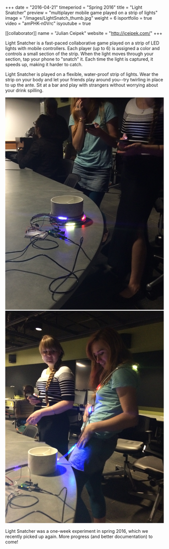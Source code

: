 +++
date = "2016-04-21"
timeperiod = "Spring 2016"
title = "Light Snatcher"
preview = "multiplayer mobile game played on a strip of lights"
image = "/images/LightSnatch_thumb.jpg"
weight = 6
isportfolio = true
video = "amPHK-n0Vrc"
isyoutube = true

[[collaborator]]
name = "Julian Ceipek"
website = "http://jceipek.com/"
+++

Light Snatcher is a fast-paced collaborative game played on a strip of LED lights with mobile controllers. Each player (up to 6) is assigned a color and controls a small section of the strip. When the light moves through your section, tap your phone to "snatch" it. Each time the light is captured, it speeds up, making it harder to catch.

Light Snatcher is played on a flexible, water-proof strip of lights. Wear the strip on your body and let your friends play around you--try twirling in place to up the ante. Sit at a bar and play with strangers without worrying about your drink spilling.

<div>
<img class="splitImage" src="/images/LightSnatch_column.JPG">
<img class="splitImage" src="/images/LightSnatch_wearable.JPG">
</div>

Light Snatcher was a one-week experiment in spring 2016, which we recently picked up again. More progress (and better documentation) to come!


